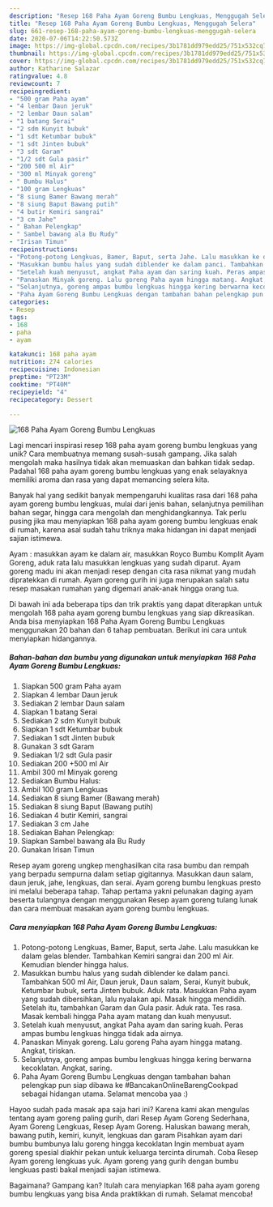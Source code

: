 ```yaml
---
description: "Resep 168 Paha Ayam Goreng Bumbu Lengkuas, Menggugah Selera"
title: "Resep 168 Paha Ayam Goreng Bumbu Lengkuas, Menggugah Selera"
slug: 661-resep-168-paha-ayam-goreng-bumbu-lengkuas-menggugah-selera
date: 2020-07-06T14:22:50.573Z
image: https://img-global.cpcdn.com/recipes/3b1781dd979edd25/751x532cq70/168-paha-ayam-goreng-bumbu-lengkuas-foto-resep-utama.jpg
thumbnail: https://img-global.cpcdn.com/recipes/3b1781dd979edd25/751x532cq70/168-paha-ayam-goreng-bumbu-lengkuas-foto-resep-utama.jpg
cover: https://img-global.cpcdn.com/recipes/3b1781dd979edd25/751x532cq70/168-paha-ayam-goreng-bumbu-lengkuas-foto-resep-utama.jpg
author: Katharine Salazar
ratingvalue: 4.8
reviewcount: 7
recipeingredient:
- "500 gram Paha ayam"
- "4 lembar Daun jeruk"
- "2 lembar Daun salam"
- "1 batang Serai"
- "2 sdm Kunyit bubuk"
- "1 sdt Ketumbar bubuk"
- "1 sdt Jinten bubuk"
- "3 sdt Garam"
- "1/2 sdt Gula pasir"
- "200 500 ml Air"
- "300 ml Minyak goreng"
- " Bumbu Halus"
- "100 gram Lengkuas"
- "8 siung Bamer Bawang merah"
- "8 siung Baput Bawang putih"
- "4 butir Kemiri sangrai"
- "3 cm Jahe"
- " Bahan Pelengkap"
- " Sambel bawang ala Bu Rudy"
- "Irisan Timun"
recipeinstructions:
- "Potong-potong Lengkuas, Bamer, Baput, serta Jahe. Lalu masukkan ke dalam gelas blender. Tambahkan Kemiri sangrai dan 200 ml Air. Kemudian blender hingga halus."
- "Masukkan bumbu halus yang sudah diblender ke dalam panci. Tambahkan 500 ml Air, Daun jeruk, Daun salam, Serai, Kunyit bubuk, Ketumbar bubuk, serta Jinten bubuk. Aduk rata. Masukkan Paha ayam yang sudah dibersihkan, lalu nyalakan api. Masak hingga mendidih. Setelah itu, tambahkan Garam dan Gula pasir. Aduk rata. Tes rasa. Masak kembali hingga Paha ayam matang dan kuah menyusut."
- "Setelah kuah menyusut, angkat Paha ayam dan saring kuah. Peras ampas bumbu lengkuas hingga tidak ada airnya."
- "Panaskan Minyak goreng. Lalu goreng Paha ayam hingga matang. Angkat, tiriskan."
- "Selanjutnya, goreng ampas bumbu lengkuas hingga kering berwarna kecoklatan. Angkat, saring."
- "Paha Ayam Goreng Bumbu Lengkuas dengan tambahan bahan pelengkap pun siap dibawa ke #BancakanOnlineBarengCookpad sebagai hidangan utama. Selamat mencoba yaa :)"
categories:
- Resep
tags:
- 168
- paha
- ayam

katakunci: 168 paha ayam 
nutrition: 274 calories
recipecuisine: Indonesian
preptime: "PT23M"
cooktime: "PT40M"
recipeyield: "4"
recipecategory: Dessert

---
```



![168 Paha Ayam Goreng Bumbu Lengkuas](https://img-global.cpcdn.com/recipes/3b1781dd979edd25/751x532cq70/168-paha-ayam-goreng-bumbu-lengkuas-foto-resep-utama.jpg)

Lagi mencari inspirasi resep 168 paha ayam goreng bumbu lengkuas yang unik? Cara membuatnya memang susah-susah gampang. Jika salah mengolah maka hasilnya tidak akan memuaskan dan bahkan tidak sedap. Padahal 168 paha ayam goreng bumbu lengkuas yang enak selayaknya memiliki aroma dan rasa yang dapat memancing selera kita.

Banyak hal yang sedikit banyak mempengaruhi kualitas rasa dari 168 paha ayam goreng bumbu lengkuas, mulai dari jenis bahan, selanjutnya pemilihan bahan segar, hingga cara mengolah dan menghidangkannya. Tak perlu pusing jika mau menyiapkan 168 paha ayam goreng bumbu lengkuas enak di rumah, karena asal sudah tahu triknya maka hidangan ini dapat menjadi sajian istimewa.

Ayam : masukkan ayam ke dalam air, masukkan Royco Bumbu Komplit Ayam Goreng, aduk rata lalu masukkan lengkuas yang sudah diparut. Ayam goreng madu ini akan menjadi resep dengan cita rasa nikmat yang mudah dipratekkan di rumah. Ayam goreng gurih ini juga merupakan salah satu resep masakan rumahan yang digemari anak-anak hingga orang tua.


Di bawah ini ada beberapa tips dan trik praktis yang dapat diterapkan untuk mengolah 168 paha ayam goreng bumbu lengkuas yang siap dikreasikan. Anda bisa menyiapkan 168 Paha Ayam Goreng Bumbu Lengkuas menggunakan 20 bahan dan 6 tahap pembuatan. Berikut ini cara untuk menyiapkan hidangannya.

<!--inarticleads1-->

##### Bahan-bahan dan bumbu yang digunakan untuk menyiapkan 168 Paha Ayam Goreng Bumbu Lengkuas:

1. Siapkan 500 gram Paha ayam
1. Siapkan 4 lembar Daun jeruk
1. Sediakan 2 lembar Daun salam
1. Siapkan 1 batang Serai
1. Sediakan 2 sdm Kunyit bubuk
1. Siapkan 1 sdt Ketumbar bubuk
1. Sediakan 1 sdt Jinten bubuk
1. Gunakan 3 sdt Garam
1. Sediakan 1/2 sdt Gula pasir
1. Sediakan 200 +500 ml Air
1. Ambil 300 ml Minyak goreng
1. Sediakan  Bumbu Halus:
1. Ambil 100 gram Lengkuas
1. Sediakan 8 siung Bamer (Bawang merah)
1. Sediakan 8 siung Baput (Bawang putih)
1. Sediakan 4 butir Kemiri, sangrai
1. Sediakan 3 cm Jahe
1. Sediakan  Bahan Pelengkap:
1. Siapkan  Sambel bawang ala Bu Rudy
1. Gunakan Irisan Timun


Resep ayam goreng ungkep menghasilkan cita rasa bumbu dan rempah yang berpadu sempurna dalam setiap gigitannya. Masukkan daun salam, daun jeruk, jahe, lengkuas, dan serai. Ayam goreng bumbu lengkuas presto ini melalui beberapa tahap. Tahap pertama yakni pelunakan daging ayam beserta tulangnya dengan menggunakan Resep ayam goreng tulang lunak dan cara membuat masakan ayam goreng bumbu lengkuas. 

<!--inarticleads2-->

##### Cara menyiapkan 168 Paha Ayam Goreng Bumbu Lengkuas:

1. Potong-potong Lengkuas, Bamer, Baput, serta Jahe. Lalu masukkan ke dalam gelas blender. Tambahkan Kemiri sangrai dan 200 ml Air. Kemudian blender hingga halus.
1. Masukkan bumbu halus yang sudah diblender ke dalam panci. Tambahkan 500 ml Air, Daun jeruk, Daun salam, Serai, Kunyit bubuk, Ketumbar bubuk, serta Jinten bubuk. Aduk rata. Masukkan Paha ayam yang sudah dibersihkan, lalu nyalakan api. Masak hingga mendidih. Setelah itu, tambahkan Garam dan Gula pasir. Aduk rata. Tes rasa. Masak kembali hingga Paha ayam matang dan kuah menyusut.
1. Setelah kuah menyusut, angkat Paha ayam dan saring kuah. Peras ampas bumbu lengkuas hingga tidak ada airnya.
1. Panaskan Minyak goreng. Lalu goreng Paha ayam hingga matang. Angkat, tiriskan.
1. Selanjutnya, goreng ampas bumbu lengkuas hingga kering berwarna kecoklatan. Angkat, saring.
1. Paha Ayam Goreng Bumbu Lengkuas dengan tambahan bahan pelengkap pun siap dibawa ke #BancakanOnlineBarengCookpad sebagai hidangan utama. Selamat mencoba yaa :)


Hayoo sudah pada masak apa saja hari ini? Karena kami akan mengulas tentang ayam goreng paling gurih, dari Resep Ayam Goreng Sederhana, Ayam Goreng Lengkuas, Resep Ayam Goreng. Haluskan bawang merah, bawang putih, kemiri, kunyit, lengkuas dan garam Pisahkan ayam dari bumbu bumbunya lalu goreng hingga kecoklatan Ingin membuat ayam goreng spesial diakhir pekan untuk keluarga tercinta dirumah. Coba Resep Ayam goreng lengkuas yuk. Ayam goreng yang gurih dengan bumbu lengkuas pasti bakal menjadi sajian istimewa. 

Bagaimana? Gampang kan? Itulah cara menyiapkan 168 paha ayam goreng bumbu lengkuas yang bisa Anda praktikkan di rumah. Selamat mencoba!
